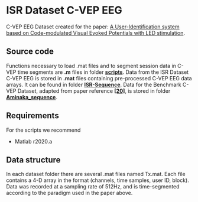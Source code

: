 # ISR Dataset C-VEP EEG

C-VEP EEG Dataset created for the paper: [A User-Identification system based on Code-modulated Visual Evoked Potentials with LED stimulation](xxx).

## Source code

Functions necessary to load .mat files and to segment session data in C-VEP time segments are **.m** files in folder [**scripts**](scripts).
Data from the ISR Dataset C-VEP EEG is stored in **.mat** files containing pre-processed C-VEP EEG data arrays. It can be found in folder [**ISR-Sequence**](ISR-Sequence).
Data for the Benchmark C-VEP Dataset, adapted from paper reference [**\[20\]**](https://doi.org/10.1038/s41598-017-15373-x), is stored in folder [**Aminaka_sequence**](Aminaka_sequence).

## Requirements

For the scripts we recommend
- Matlab r2020.a

## Data structure

In each dataset folder there are several .mat files named Tx.mat. Each file contains a 4-D array in the format (channels, time samples, user ID, block). Data was recorded at a sampling rate of 512Hz, and is time-segmented according to the paradigm used in the paper above.
